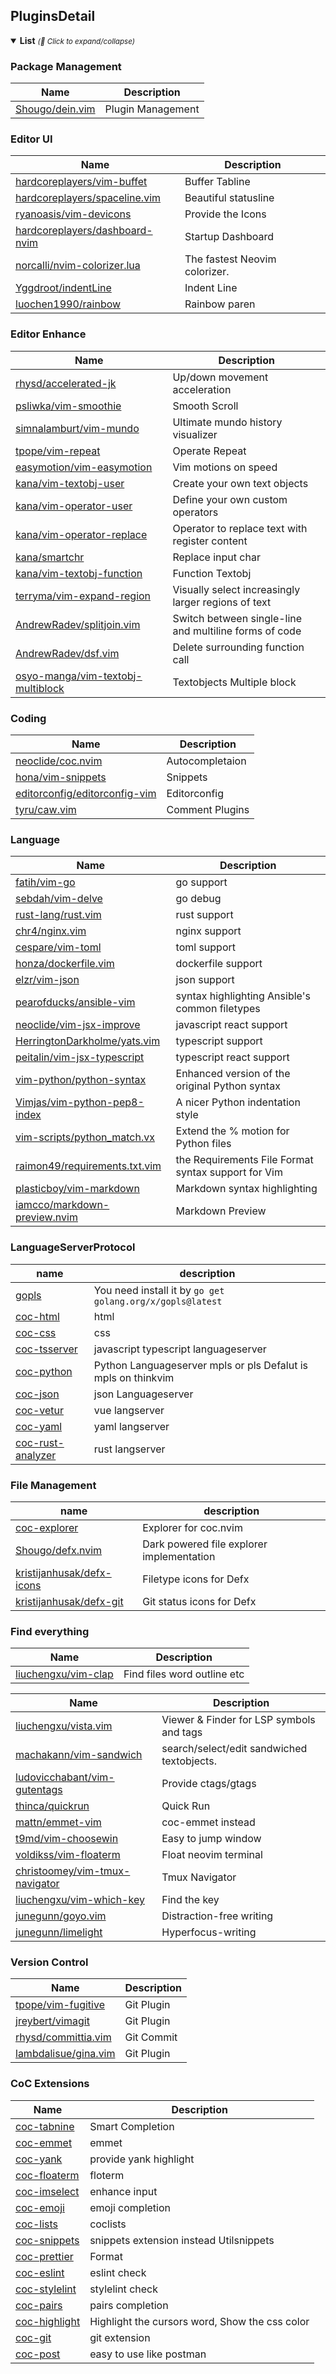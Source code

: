 ## PluginsDetail

<details open>
  <summary><strong>List</strong> <small><i>(🔎 Click to expand/collapse)</i></small></summary>

### Package Management

| Name                                                  | Description       |
| ----------------------------------------------------- | ----------------- |
| [Shougo/dein.vim](https://github.com/Shougo/dein.vim) | Plugin Management |

### Editor UI

| Name                                                                                | Description                   |
| ----------------------------------------------------------------------------------- | ----------------------------- |
| [hardcoreplayers/vim-buffet](https://github.com/hardcoreplayers/vim-buffet)         | Buffer Tabline                |
| [hardcoreplayers/spaceline.vim](https://github.com/hardcoreplayers/spaceline.vim)   | Beautiful statusline          |
| [ryanoasis/vim-devicons](https://github.com/ryanoasis/vim-devicons)                 | Provide the Icons             |
| [hardcoreplayers/dashboard-nvim](https://github.com/hardcoreplayers/dashboard-nvim) | Startup Dashboard             |
| [norcalli/nvim-colorizer.lua](https://github.com/norcalli/nvim-colorizer.lua)       | The fastest Neovim colorizer. |
| [Yggdroot/indentLine](https://github.com/Yggdroot/indentLine)                       | Indent Line                   |
| [luochen1990/rainbow](https://github.com/luochen1990/rainbow)                       | Rainbow paren                 |

### Editor Enhance

| Name                                                                                      | Description                                            |
| ----------------------------------------------------------------------------------------- | ------------------------------------------------------ |
| [rhysd/accelerated-jk](https://github.com/rhysd/accelerated-jk)                           | Up/down movement acceleration                          |
| [psliwka/vim-smoothie](https://github.com/psliwka/vim-smoothie)                           | Smooth Scroll                                          |
| [simnalamburt/vim-mundo](https://github.com/simnalamburt/vim-mundo)                       | Ultimate mundo history visualizer                      |
| [tpope/vim-repeat](https://github.com/tpope/vim-repeat)                                   | Operate Repeat                                         |
| [easymotion/vim-easymotion](https://github.com/easymotion/vim-easymotion)                 | Vim motions on speed                                   |
| [kana/vim-textobj-user](https://github.com/kana/vim-textobj-user)                         | Create your own text objects                           |
| [kana/vim-operator-user](https://github.com/kana/vim-operator-user)                       | Define your own custom operators                       |
| [kana/vim-operator-replace](https://github.com/kana/vim-operator-replace)                 | Operator to replace text with register content         |
| [kana/smartchr](https://github.com/kana/smartchr)                                         | Replace input char                                     |
| [kana/vim-textobj-function](https://github.com/kana/vim-textobj-function)                 | Function Textobj                                       |
| [terryma/vim-expand-region](https://github.com/terryma/vim-expand-region)                 | Visually select increasingly larger regions of text    |
| [AndrewRadev/splitjoin.vim](https://github.com/AndrewRadev/splitjoin.vim)                 | Switch between single-line and multiline forms of code |
| [AndrewRadev/dsf.vim](https://github.com/AndrewRadev/dsf.vim)                             | Delete surrounding function call                       |
| [osyo-manga/vim-textobj-multiblock](https://github.com/osyo-manga/vim-textobj-multiblock) | Textobjects Multiple block                             |

### Coding

| Name                                                                              | Description     |
| --------------------------------------------------------------------------------- | --------------- |
| [neoclide/coc.nvim](https://github.com/neoclide/coc.nvim)                         | Autocompletaion |
| [hona/vim-snippets](https://github.com/hona/vim-snippets)                         | Snippets        |
| [editorconfig/editorconfig-vim](https://github.com/editorconfig/editorconfig-vim) | Editorconfig    |
| [tyru/caw.vim](https://github.com/tyru/caw.vim)                                   | Comment Plugins |

### Language

| Name                                                                              | Description                                         |
| --------------------------------------------------------------------------------- | --------------------------------------------------- |
| [fatih/vim-go](https://github.com/fatih/vim-go)                                   | go support                                          |
| [sebdah/vim-delve](https://github.com/sebdah/vim-delve)                           | go debug                                            |
| [rust-lang/rust.vim](https://github.com/rust-lang/rust.vim)                       | rust support                                        |
| [chr4/nginx.vim](https://github.com/chr4/nginx.vim)                               | nginx support                                       |
| [cespare/vim-toml](https://github.com/cespare/vim-toml)                           | toml support                                        |
| [honza/dockerfile.vim](https://github.com/honza/dockerfile.vim)                   | dockerfile support                                  |
| [elzr/vim-json](https://github.com/elzr/vim-json)                                 | json support                                        |
| [pearofducks/ansible-vim](https://github.com/pearofducks/ansible-vim)             | syntax highlighting Ansible's common filetypes      |
| [neoclide/vim-jsx-improve](https://github.com/neoclide/vim-jsx-improve)           | javascript react support                            |
| [HerringtonDarkholme/yats.vim](https://github.com/HerringtonDarkholme/yats.vim)   | typescript support                                  |
| [peitalin/vim-jsx-typescript](https://github.com/peitalin/vim-jsx-typescript)     | typescript react support                            |
| [vim-python/python-syntax](https://github.com/vim-python/python-syntax)           | Enhanced version of the original Python syntax      |
| [Vimjas/vim-python-pep8-index](https://github.com/Vimjas/vim-python-pep8-index)   | A nicer Python indentation style                    |
| [vim-scripts/python_match.vx](https://github.com/vim-scripts/python_match)        | Extend the % motion for Python files                |
| [raimon49/requirements.txt.vim](https://github.com/raimon49/requirements.txt.vim) | the Requirements File Format syntax support for Vim |
| [plasticboy/vim-markdown](https://github.com/plasticboy/vim-markdown)             | Markdown syntax highlighting                        |
| [iamcco/markdown-preview.nvim](https://github.com/iamcco/marker-preview.nvim)     | Markdown Preview                                    |

### LanguageServerProtocol

| name                                                                  | description                                                   |
| --------------------------------------------------------------------- | ------------------------------------------------------------- |
| [gopls](https://github.com/golang/go)                                 | You need install it by `go get golang.org/x/gopls@latest`     |
| [coc-html](https://github.com/neoclide/coc-html)                      | html                                                          |
| [coc-css](https://github.com/neoclide/coc-css)                        | css                                                           |
| [coc-tsserver](https://github.com/neoclide/coc-tsserver)              | javascript typescript languageserver                          |
| [coc-python](https://github.com/neoclide/coc-python)                  | Python Languageserver mpls or pls Defalut is mpls on thinkvim |
| [coc-json](https://github.com/neoclide/coc-json)                      | json Languageserver                                           |
| [coc-vetur](https://github.com/neoclide/coc-vetur)                    | vue langserver                                                |
| [coc-yaml](https://github.com/neoclide/coc-yaml)                      | yaml langserver                                               |
| [coc-rust-analyzer](https://github.com/fannheyward/coc-rust-analyzer) | rust langserver                                               |

### File Management

| name                                                                      | description                               |
| ------------------------------------------------------------------------- | ----------------------------------------- |
| [coc-explorer](https://github.com/weirongxu/coc-explorer)                 | Explorer for coc.nvim                     |
| [Shougo/defx.nvim](https://github.com/Shougo/defx.nvim)                   | Dark powered file explorer implementation |
| [kristijanhusak/defx-icons](https://github.com/kristijanhusak/defx-icons) | Filetype icons for Defx                   |
| [kristijanhusak/defx-git](https://github.com/kristijanhusak/defx-git)     | Git status icons for Defx                 |

### Find everything

| Name                                                          | Description                 |
| ------------------------------------------------------------- | --------------------------- |
| [liuchengxu/vim-clap](https://github.com/liuchengxu/vim-clap) | Find files word outline etc |

| Name                                                                                | Description                                |
| ----------------------------------------------------------------------------------- | ------------------------------------------ |
| [liuchengxu/vista.vim](https://github.com/liuchengxu/vista.vim)                     | Viewer & Finder for LSP symbols and tags   |
| [machakann/vim-sandwich](https://github.com/machakann/vim-sandwich)                 | search/select/edit sandwiched textobjects. |
| [ludovicchabant/vim-gutentags](https://github.com/ludovicchabant/vim-gutentags)     | Provide ctags/gtags                        |
| [thinca/quickrun](https://github.com/thinca/quickrun)                               | Quick Run                                  |
| [mattn/emmet-vim](https://github.com/mattn/emmet-vim)                               | coc-emmet instead                          |
| [t9md/vim-choosewin](https://github.com/t9md/vim-choosewin)                         | Easy to jump window                        |
| [voldikss/vim-floaterm](https://github.com/voldikss/vim-floaterm)                   | Float neovim terminal                      |
| [christoomey/vim-tmux-navigator](https://github.com/christoomey/vim-tmux-navigator) | Tmux Navigator                             |
| [liuchengxu/vim-which-key](https://github.com/liuchengxu/vim-which-key)             | Find the key                               |
| [junegunn/goyo.vim](https://github.com/junegunn/goyo.vim)                           | Distraction-free writing                   |
| [junegunn/limelight](https://github.com/junegunn/limelight)                         | Hyperfocus-writing                         |

### Version Control

| Name                                                            | Description |
| --------------------------------------------------------------- | ----------- |
| [tpope/vim-fugitive](https://github.com/tpope/vim-fugitive)     | Git Plugin  |
| [jreybert/vimagit](https://github.com/jreybert/vimagit)         | Git Plugin  |
| [rhysd/committia.vim](https://github.com/rhysd/committia.vim)   | Git Commit  |
| [lambdalisue/gina.vim](https://github.com/lambdalisue/gina.vim) | Git Plugin  |

### CoC Extensions

| Name                                                       | Description                                    |
| ---------------------------------------------------------- | ---------------------------------------------- |
| [coc-tabnine](https://github.com/neoclide/coc-tabnine)     | Smart Completion                               |
| [coc-emmet](https://github.com/neoclide/coc-emmet)         | emmet                                          |
| [coc-yank](https://github.com/neoclide/coc-yank)           | provide yank highlight                         |
| [coc-floaterm](https://github.com/voldikss/coc-floaterm)   | floterm                                        |
| [coc-imselect](https://github.com/neoclide/coc-imselect)   | enhance input                                  |
| [coc-emoji](https://github.com/neoclide/coc-emoji)         | emoji completion                               |
| [coc-lists](https://github.com/neoclide/coc-lists)         | coclists                                       |
| [coc-snippets](https://github.com/neoclide/coc-snippets)   | snippets extension instead Utilsnippets        |
| [coc-prettier](https://github.com/neoclide/coc-prettier)   | Format                                         |
| [coc-eslint](https://github.com/neoclide/coc-eslint)       | eslint check                                   |
| [coc-stylelint](https://github.com/neoclide/coc-stylelint) | stylelint check                                |
| [coc-pairs](https://github.com/neoclide/coc-pairs)         | pairs completion                               |
| [coc-highlight](https://github.com/neoclide/coc-highlight) | Highlight the cursors word, Show the css color |
| [coc-git](https://github.com/neoclide/coc-git)             | git extension                                  |
| [coc-post](https://github.com/iamcco/coc-post)             | easy to use like postman                       |

</details>
